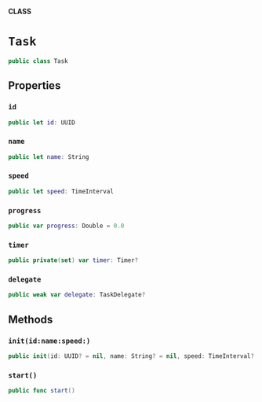 **CLASS**

# `Task`

```swift
public class Task
```

## Properties
### `id`

```swift
public let id: UUID
```

### `name`

```swift
public let name: String
```

### `speed`

```swift
public let speed: TimeInterval
```

### `progress`

```swift
public var progress: Double = 0.0
```

### `timer`

```swift
public private(set) var timer: Timer?
```

### `delegate`

```swift
public weak var delegate: TaskDelegate?
```

## Methods
### `init(id:name:speed:)`

```swift
public init(id: UUID? = nil, name: String? = nil, speed: TimeInterval? = nil)
```

### `start()`

```swift
public func start()
```
